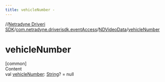 ```yaml
---
title: vehicleNumber -
---
```

//[Netradyne Driveri SDK](../../index.md)/[com.netradyne.driverisdk.eventAccess](../index.md)/[NDVideoData](index.md)/[vehicleNumber](vehicle-number.md)



# vehicleNumber  
[common]  
Content  
val [vehicleNumber](vehicle-number.md): [String](https://kotlinlang.org/api/latest/jvm/stdlib/kotlin/-string/index.html)? = null  



